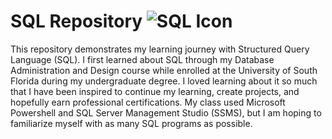 # SQL Repository <img src="https://img.icons8.com/search/000/fff" alt="SQL Icon" align=right/>

This repository demonstrates my learning journey with Structured Query Language (SQL). I first learned about SQL through my Database Administration and Design course while enrolled at the University of South Florida during my undergraduate degree. I loved learning about it so much that I have been inspired to continue my learning, create projects, and hopefully earn professional certifications. My class used Microsoft Powershell and SQL Server Management Studio (SSMS), but I am hoping to familiarize myself with as many SQL programs as possible.
